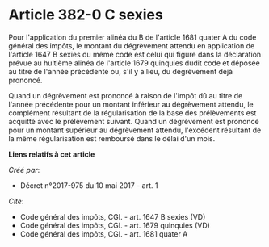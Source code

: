 # Article 382-0 C sexies

Pour l'application du premier alinéa du B de l'article 1681 quater A du code général des impôts, le montant du dégrèvement
attendu en application de l'article 1647 B sexies du même code est celui qui figure dans la déclaration prévue au huitième
alinéa de l'article 1679 quinquies dudit code et déposée au titre de l'année précédente ou, s'il y a lieu, du dégrèvement
déjà prononcé. 

Quand un dégrèvement est prononcé à raison de l'impôt dû au titre de l'année précédente pour un montant inférieur au
dégrèvement attendu, le complément résultant de la régularisation de la base des prélèvements est acquitté avec le
prélèvement suivant. Quand un dégrèvement est prononcé pour un montant supérieur au dégrèvement attendu, l'excédent résultant
de la même régularisation est remboursé dans le délai d'un mois.

**Liens relatifs à cet article**

_Créé par_:

  - Décret n°2017-975 du 10 mai 2017 - art. 1

_Cite_:

  - Code général des impôts, CGI. - art. 1647 B sexies (VD)
  - Code général des impôts, CGI. - art. 1679 quinquies (VD)
  - Code général des impôts, CGI. - art. 1681 quater A
